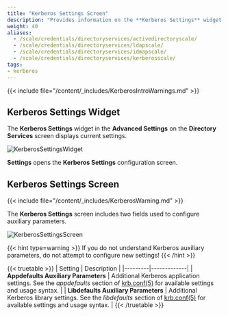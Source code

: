 ```yaml
---
title: "Kerberos Settings Screen"
description: "Provides information on the **Kerberos Settings** widget and configuration screen settings."
weight: 40
aliases:
  - /scale/credentials/directoryservices/activedirectoryscale/
  - /scale/credentials/directoryservices/ldapscale/
  - /scale/credentials/directoryservices/idmapscale/
  - /scale/credentials/directoryservices/kerberosscale/
tags:
- kerberos
---
```




{{< include file="/content/_includes/KerberosIntroWarnings.md" >}}

## Kerberos Settings Widget

The **Kerberos Settings** widget in the **Advanced Settings** on the **Directory Services** screen displays current settings.

![KerberosSettingsWidget](/images/SCALE/Credentials/KerberosSettingsWidget.png "Kerberos Settings Widget")

**Settings** opens the **Kerberos Settings** configuration screen.

## Kerberos Settings Screen

{{< include file="/content/_includes/KerberosWarning.md" >}}

The **Kerberos Settings** screen includes two fields used to configure auxiliary parameters.

![KerberosSettingsScreen](/images/SCALE/Credentials/KerberosSettingsScreen.png "Kerberos Settings Screen")

{{< hint type=warning >}}
If you do not understand Kerberos auxiliary parameters, do not attempt to configure new settings!
{{< /hint >}}

{{< truetable >}}
| Setting | Description |
|---------|-------------|
| **Appdefaults Auxiliary Parameters** | Additional Kerberos application settings. See the  *appdefaults* section of [krb.conf(5)](https://web.mit.edu/kerberos/krb5-1.12/doc/admin/conf_files/krb5_conf.html) for available settings and usage syntax. |
| **Libdefaults Auxiliary Parameters** | Additional Kerberos library settings. See the *libdefaults* section of [krb.conf(5)](https://web.mit.edu/kerberos/krb5-1.12/doc/admin/conf_files/krb5_conf.html) for available settings and usage syntax. |
{{< /truetable >}}
